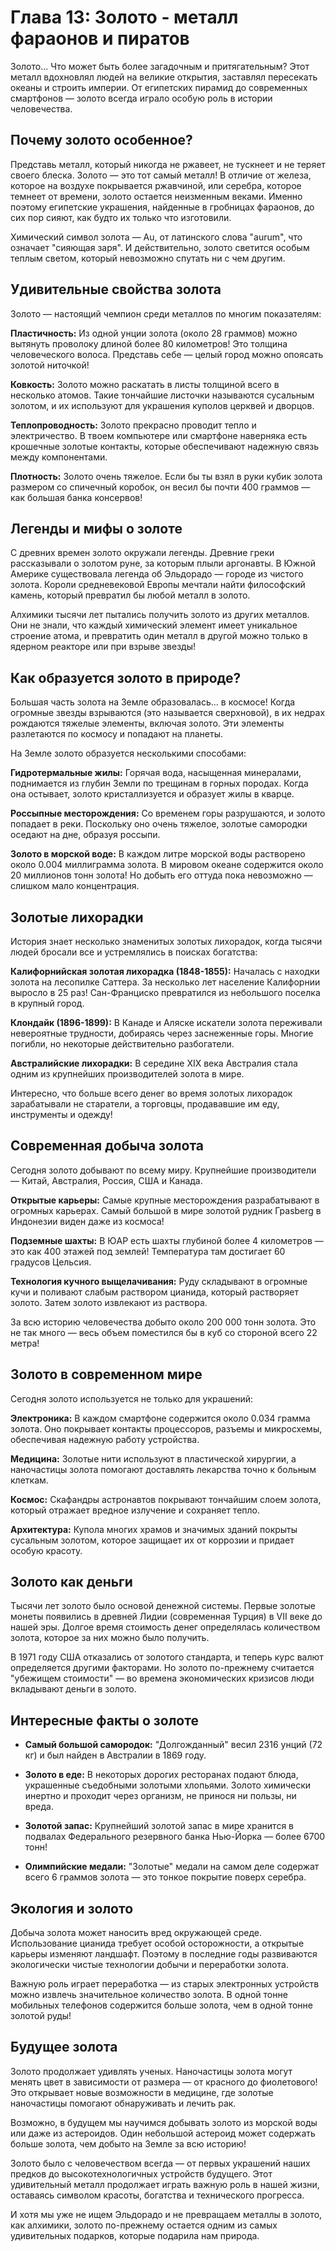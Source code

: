 # Глава 13: Золото - металл фараонов и пиратов

Золото... Что может быть более загадочным и притягательным? Этот металл вдохновлял людей на великие открытия, заставлял пересекать океаны и строить империи. От египетских пирамид до современных смартфонов — золото всегда играло особую роль в истории человечества.

## Почему золото особенное?

Представь металл, который никогда не ржавеет, не тускнеет и не теряет своего блеска. Золото — это тот самый металл! В отличие от железа, которое на воздухе покрывается ржавчиной, или серебра, которое темнеет от времени, золото остается неизменным веками. Именно поэтому египетские украшения, найденные в гробницах фараонов, до сих пор сияют, как будто их только что изготовили.

Химический символ золота — Au, от латинского слова "aurum", что означает "сияющая заря". И действительно, золото светится особым теплым светом, который невозможно спутать ни с чем другим.

## Удивительные свойства золота

Золото — настоящий чемпион среди металлов по многим показателям:

**Пластичность:** Из одной унции золота (около 28 граммов) можно вытянуть проволоку длиной более 80 километров! Это толщина человеческого волоса. Представь себе — целый город можно опоясать золотой ниточкой!

**Ковкость:** Золото можно раскатать в листы толщиной всего в несколько атомов. Такие тончайшие листочки называются сусальным золотом, и их используют для украшения куполов церквей и дворцов.

**Теплопроводность:** Золото прекрасно проводит тепло и электричество. В твоем компьютере или смартфоне наверняка есть крошечные золотые контакты, которые обеспечивают надежную связь между компонентами.

**Плотность:** Золото очень тяжелое. Если бы ты взял в руки кубик золота размером со спичечный коробок, он весил бы почти 400 граммов — как большая банка консервов!

## Легенды и мифы о золоте

С древних времен золото окружали легенды. Древние греки рассказывали о золотом руне, за которым плыли аргонавты. В Южной Америке существовала легенда об Эльдорадо — городе из чистого золота. Короли средневековой Европы мечтали найти философский камень, который превратил бы любой металл в золото.

Алхимики тысячи лет пытались получить золото из других металлов. Они не знали, что каждый химический элемент имеет уникальное строение атома, и превратить один металл в другой можно только в ядерном реакторе или при взрыве звезды!

## Как образуется золото в природе?

Большая часть золота на Земле образовалась... в космосе! Когда огромные звезды взрываются (это называется сверхновой), в их недрах рождаются тяжелые элементы, включая золото. Эти элементы разлетаются по космосу и попадают на планеты.

На Земле золото образуется несколькими способами:

**Гидротермальные жилы:** Горячая вода, насыщенная минералами, поднимается из глубин Земли по трещинам в горных породах. Когда она остывает, золото кристаллизуется и образует жилы в кварце.

**Россыпные месторождения:** Со временем горы разрушаются, и золото попадает в реки. Поскольку оно очень тяжелое, золотые самородки оседают на дне, образуя россыпи.

**Золото в морской воде:** В каждом литре морской воды растворено около 0.004 миллиграмма золота. В мировом океане содержится около 20 миллионов тонн золота! Но добыть его оттуда пока невозможно — слишком мало концентрация.

## Золотые лихорадки

История знает несколько знаменитых золотых лихорадок, когда тысячи людей бросали все и устремлялись в поисках богатства:

**Калифорнийская золотая лихорадка (1848-1855):** Началась с находки золота на лесопилке Саттера. За несколько лет население Калифорнии выросло в 25 раз! Сан-Франциско превратился из небольшого поселка в крупный город.

**Клондайк (1896-1899):** В Канаде и Аляске искатели золота переживали невероятные трудности, добираясь через заснеженные горы. Многие погибли, но некоторые действительно разбогатели.

**Австралийские лихорадки:** В середине XIX века Австралия стала одним из крупнейших производителей золота в мире.

Интересно, что больше всего денег во время золотых лихорадок зарабатывали не старатели, а торговцы, продававшие им еду, инструменты и одежду!

## Современная добыча золота

Сегодня золото добывают по всему миру. Крупнейшие производители — Китай, Австралия, Россия, США и Канада.

**Открытые карьеры:** Самые крупные месторождения разрабатывают в огромных карьерах. Самый большой в мире золотой рудник Граsberg в Индонезии виден даже из космоса!

**Подземные шахты:** В ЮАР есть шахты глубиной более 4 километров — это как 400 этажей под землей! Температура там достигает 60 градусов Цельсия.

**Технология кучного выщелачивания:** Руду складывают в огромные кучи и поливают слабым раствором цианида, который растворяет золото. Затем золото извлекают из раствора.

За всю историю человечества добыто около 200 000 тонн золота. Это не так много — весь объем поместился бы в куб со стороной всего 22 метра!

## Золото в современном мире

Сегодня золото используется не только для украшений:

**Электроника:** В каждом смартфоне содержится около 0.034 грамма золота. Оно покрывает контакты процессоров, разъемы и микросхемы, обеспечивая надежную работу устройства.

**Медицина:** Золотые нити используют в пластической хирургии, а наночастицы золота помогают доставлять лекарства точно к больным клеткам.

**Космос:** Скафандры астронавтов покрывают тончайшим слоем золота, который отражает вредное излучение и сохраняет тепло.

**Архитектура:** Купола многих храмов и значимых зданий покрыты сусальным золотом, которое защищает их от коррозии и придает особую красоту.

## Золото как деньги

Тысячи лет золото было основой денежной системы. Первые золотые монеты появились в древней Лидии (современная Турция) в VII веке до нашей эры. Долгое время стоимость денег определялась количеством золота, которое за них можно было получить.

В 1971 году США отказались от золотого стандарта, и теперь курс валют определяется другими факторами. Но золото по-прежнему считается "убежищем стоимости" — во времена экономических кризисов люди вкладывают деньги в золото.

## Интересные факты о золоте

- **Самый большой самородок:** "Долгожданный" весил 2316 унций (72 кг) и был найден в Австралии в 1869 году.

- **Золото в еде:** В некоторых дорогих ресторанах подают блюда, украшенные съедобными золотыми хлопьями. Золото химически инертно и проходит через организм, не принося ни пользы, ни вреда.

- **Золотой запас:** Крупнейший золотой запас в мире хранится в подвалах Федерального резервного банка Нью-Йорка — более 6700 тонн!

- **Олимпийские медали:** "Золотые" медали на самом деле содержат всего 6 граммов золота — это тонкое покрытие поверх серебра.

## Экология и золото

Добыча золота может наносить вред окружающей среде. Использование цианида требует особой осторожности, а открытые карьеры изменяют ландшафт. Поэтому в последние годы развиваются экологически чистые технологии добычи и переработки золота.

Важную роль играет переработка — из старых электронных устройств можно извлечь значительное количество золота. В одной тонне мобильных телефонов содержится больше золота, чем в одной тонне золотой руды!

## Будущее золота

Золото продолжает удивлять ученых. Наночастицы золота могут менять цвет в зависимости от размера — от красного до фиолетового! Это открывает новые возможности в медицине, где золотые наночастицы помогают обнаруживать и лечить рак.

Возможно, в будущем мы научимся добывать золото из морской воды или даже из астероидов. Один небольшой астероид может содержать больше золота, чем добыто на Земле за всю историю!

Золото было с человечеством всегда — от первых украшений наших предков до высокотехнологичных устройств будущего. Этот удивительный металл продолжает играть важную роль в нашей жизни, оставаясь символом красоты, богатства и технического прогресса.

И хотя мы уже не ищем Эльдорадо и не превращаем металлы в золото, как алхимики, золото по-прежнему остается одним из самых удивительных подарков, которые подарила нам природа.